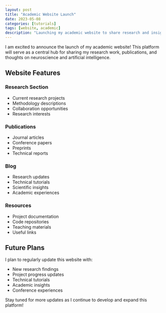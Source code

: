 ```yaml
---
layout: post
title: "Academic Website Launch"
date: 2023-05-08
categories: [tutorials]
tags: [website, academic]
description: "Launching my academic website to share research and insights"
---
```


I am excited to announce the launch of my academic website! This platform will serve as a central hub for sharing my research work, publications, and thoughts on neuroscience and artificial intelligence.

## Website Features

### Research Section
- Current research projects
- Methodology descriptions
- Collaboration opportunities
- Research interests

### Publications
- Journal articles
- Conference papers
- Preprints
- Technical reports

### Blog
- Research updates
- Technical tutorials
- Scientific insights
- Academic experiences

### Resources
- Project documentation
- Code repositories
- Teaching materials
- Useful links

## Future Plans

I plan to regularly update this website with:
- New research findings
- Project progress updates
- Technical tutorials
- Academic insights
- Conference experiences

Stay tuned for more updates as I continue to develop and expand this platform! 